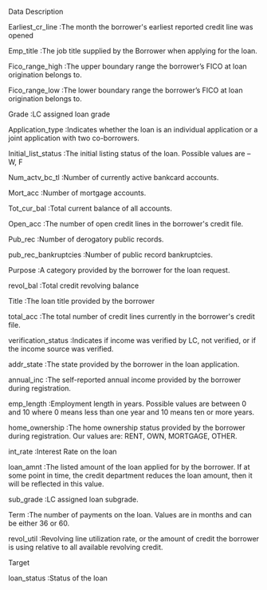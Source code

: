 Data Description

Earliest_cr_line :The month the borrower's earliest reported credit line was opened

Emp_title :The job title supplied by the Borrower when applying for the loan.

Fico_range_high :The upper boundary range the borrower’s FICO at loan origination belongs to.

Fico_range_low :The lower boundary range the borrower’s FICO at loan origination belongs to.

Grade :LC assigned loan grade

Application_type :Indicates whether the loan is an individual application or a joint application with two co-borrowers.

Initial_list_status :The initial listing status of the loan. Possible values are – W, F

Num_actv_bc_tl :Number of currently active bankcard accounts.

Mort_acc :Number of mortgage accounts.

Tot_cur_bal :Total current balance of all accounts.

Open_acc :The number of open credit lines in the borrower's credit file.

Pub_rec :Number of derogatory public records.

pub_rec_bankruptcies :Number of public record bankruptcies.

Purpose :A category provided by the borrower for the loan request.

revol_bal :Total credit revolving balance

Title :The loan title provided by the borrower

total_acc :The total number of credit lines currently in the borrower's credit file.

verification_status :Indicates if income was verified by LC, not verified, or if the income source was verified.

addr_state :The state provided by the borrower in the loan application.

annual_inc :The self-reported annual income provided by the borrower during registration.

emp_length :Employment length in years. Possible values are between 0 and 10 where 0 means less than one year and 10 means ten or more years.

home_ownership :The home ownership status provided by the borrower during registration. Our values are: RENT, OWN, MORTGAGE, OTHER.

int_rate :Interest Rate on the loan

loan_amnt :The listed amount of the loan applied for by the borrower. If at some point in time, the credit department reduces the loan amount, then it will be reflected in this value.

sub_grade :LC assigned loan subgrade.

Term :The number of payments on the loan. Values are in months and can be either 36 or 60.

revol_util :Revolving line utilization rate, or the amount of credit the borrower is using relative to all available revolving credit.

Target

loan_status :Status of the loan
